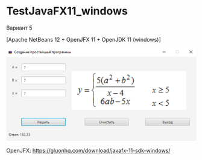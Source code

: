 # TestJavaFX11_windows
 Вариант 5

[Apache NetBeans 12 + OpenJFX 11 + OpenJDK 11 (windows)]

![Screenshot](Screenshot.png)

OpenJFX: https://gluonhq.com/download/javafx-11-sdk-windows/

